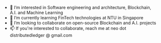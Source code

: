 - 👀 I’m interested in Software engineering and architecture, Blockchain, A.I. and Machine Learning
- 🌱 I’m currently learning FinTech technologies at NTU in Singapore 
- 💞️ I’m looking to collaborate on open-source Blockchain and A.I. projects
- 📫 If you're interested to collaborate, reach me at neo dot distributedledger @ gmail.com

<!---
neowc/neowc is a ✨ special ✨ repository because its `README.md` (this file) appears on your GitHub profile.
--->
